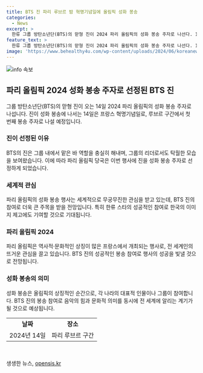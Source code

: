 ```yaml
---
title: BTS 진 파리 루브르 밤 혁명기념일에 올림픽 성화 봉송
categories:
  - News
excerpt: >
  한류 그룹 방탄소년단(BTS)의 맏형 진이 2024 파리 올림픽의 성화 봉송 주자로 나선다. 14일은 프랑스 혁명기념일로, 루브르 구간에서 첫 번째 봉송 주자로 나설 예정이다. BTS 팬들과 팬이 아닌 이들에게도 큰 관심을 끌 것으로 예상된다.
feature_text: >
  한류 그룹 방탄소년단(BTS)의 맏형 진이 2024 파리 올림픽의 성화 봉송 주자로 나선다. 14일은 프랑스 혁명기념일로, 루브르 구간에서 첫 번째 봉송 주자로 나설 예정이다. BTS 팬들과 팬이 아닌 이들에게도 큰 관심을 끌 것으로 예상된다.
image: 'https://www.behealthy4u.com/wp-content/uploads/2024/06/koreanews.jpg'
---
```


<p><img src="https://www.behealthy4u.com/wp-content/uploads/2024/06/koreanews.jpg" alt="info 속보" /></p>

<h2 data-ke-size="size26">파리 올림픽 2024 성화 봉송 주자로 선정된 BTS 진</h2>

<p data-ke-size="size16">그룹 방탄소년단(BTS)의 맏형 진이 오는 14일 2024 파리 올림픽의 성화 봉송 주자로 나섭니다. 진이 성화 봉송에 나서는 14일은 프랑스 혁명기념일로, 루브르 구간에서 첫 번째 봉송 주자로 나설 예정입니다.</p>

<h3>진이 선정된 이유</h3>

<p data-ke-size="size16">BTS의 진은 그룹 내에서 맡은 바 역할을 충실히 해내며, 그룹의 리더로서도 탁월한 모습을 보여왔습니다. 이에 따라 파리 올림픽 당국은 이번 행사에 진을 성화 봉송 주자로 선정하게 되었습니다.</p>

<h3>세계적 관심</h3>

<p data-ke-size="size16">파리 올림픽의 성화 봉송 행사는 세계적으로 무궁무진한 관심을 받고 있는데, BTS 진의 참여로 더욱 큰 주목을 받을 전망입니다. 특히 한류 스타의 성공적인 참여로 한국의 이미지 제고에도 기여할 것으로 기대됩니다.</p>

<h3>파리 올림픽 2024</h3>

<p data-ke-size="size16">파리 올림픽은 역사적·문화적인 상징이 많은 프랑스에서 개최되는 행사로, 전 세계인의 뜨거운 관심을 끌고 있습니다. BTS 진의 성공적인 봉송 참여로 행사의 성공을 빛낼 것으로 전망됩니다.</p>

<h3>성화 봉송의 의미</h3>

<p data-ke-size="size16">성화 봉송은 올림픽의 상징적인 순간으로, 각 나라의 대표적 인물이나 그룹이 참여합니다. BTS 진의 봉송 참여로 음악의 힘과 문화적 의미를 동시에 전 세계에 알리는 계기가 될 것으로 예상됩니다.</p>

<table>
  <tr>
    <td style="text-align: center; height: 17px;"><b>날짜</b></td>
    <td style="text-align: center; height: 17px;"><b>장소</b></td>
  </tr>
  <tr>
    <td style="text-align: center; height: 17px;">2024년 14일</td>
    <td style="text-align: center; height: 17px;">파리 루브르 구간</td>
  </tr>
</table>

<p data-ke-size="size16">&nbsp;</p>
생생한 뉴스, <a href="https://opensis.kr" rel="dofollow">opensis.kr</a>



